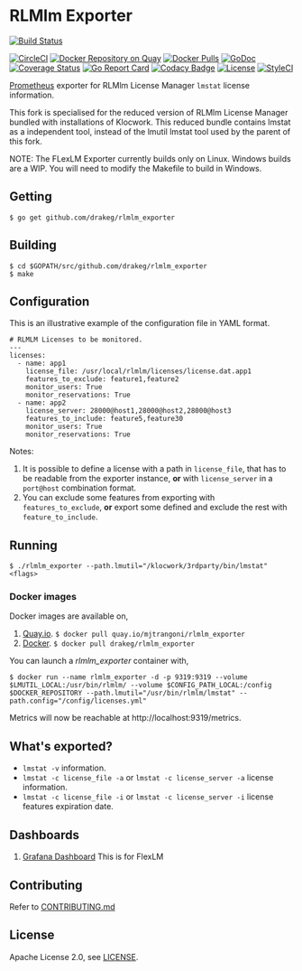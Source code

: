 # RLMlm Exporter

[![Build Status](https://travis-ci.org/drakeg/rlmlm_exporter.svg)][travis]

[![CircleCI](https://circleci.com/gh/mjtrangoni/rlmlm_exporter.svg?style=svg)](https://circleci.com/gh/mjtrangoni/rlmlm_exporter)
[![Docker Repository on Quay](https://quay.io/repository/mjtrangoni/rlmlm_exporter/status)][quay]
[![Docker Pulls](https://img.shields.io/docker/pulls/mjtrangoni/rlmlm_exporter.svg?maxAge=604800)][hub]
[![GoDoc](https://godoc.org/github.com/mjtrangoni/rlmlm_exporter?status.svg)](https://godoc.org/github.com/mjtrangoni/rlmlm_exporter)
[![Coverage Status](https://coveralls.io/repos/github/mjtrangoni/rlmlm_exporter/badge.svg?branch=master)](https://coveralls.io/github/mjtrangoni/rlmlm_exporter?branch=master)
[![Go Report Card](https://goreportcard.com/badge/github.com/mjtrangoni/rlmlm_exporter)](https://goreportcard.com/report/github.com/mjtrangoni/rlmlm_exporter)
[![Codacy Badge](https://api.codacy.com/project/badge/Grade/00e03e600d5744d1a2cc21d98e2f8273)](https://www.codacy.com/app/mjtrangoni/rlmlm_exporterutm_source=github.com&amp;utm_medium=referral&amp;utm_content=mjtrangoni/rlmlm_exporter&amp;utm_campaign=Badge_Grade)
[![License](https://img.shields.io/badge/License-Apache%202.0-blue.svg)](https://raw.githubusercontent.com/mjtrangoni/rlmlm_exporter/master/LICENSE)
[![StyleCI](https://github.styleci.io/repos/107779392/shield?branch=master)](https://github.styleci.io/repos/107779392)

[Prometheus](https://prometheus.io/) exporter for RLMlm License Manager
`lmstat` license information.

This fork is specialised for the reduced version of RLMlm License Manager bundled with installations of Klocwork. This reduced bundle contains lmstat as a independent tool, instead of the lmutil lmstat tool used by the parent of this fork.

NOTE: The FLexLM Exporter currently builds only on Linux. Windows builds are a WIP. You will need to modify the Makefile to build in Windows.

## Getting

```
$ go get github.com/drakeg/rlmlm_exporter
```

## Building

```
$ cd $GOPATH/src/github.com/drakeg/rlmlm_exporter
$ make
```

## Configuration

This is an illustrative example of the configuration file in YAML format.

```
# RLMLM Licenses to be monitored.
---
licenses:
  - name: app1
    license_file: /usr/local/rlmlm/licenses/license.dat.app1
    features_to_exclude: feature1,feature2
    monitor_users: True
    monitor_reservations: True
  - name: app2
    license_server: 28000@host1,28000@host2,28000@host3
    features_to_include: feature5,feature30
    monitor_users: True
    monitor_reservations: True
```

Notes:

 1. It is possible to define a license with a path in `license_file`, that has to
 be readable from the exporter instance, **or** with `license_server` in a
 `port@host` combination format.
 2. You can exclude some features from exporting with `features_to_exclude`,
 **or** export some defined and exclude the rest with `feature_to_include`.

## Running

```
$ ./rlmlm_exporter --path.lmutil="/klocwork/3rdparty/bin/lmstat" <flags>
```

### Docker images

Docker images are available on,

 1. [Quay.io](https://quay.io/repository/mjtrangoni/rlmlm_exporter).
    `$ docker pull quay.io/mjtrangoni/rlmlm_exporter`
 1. [Docker](https://hub.docker.com/r/drakeg/rlmlm_exporter/).
    `$ docker pull drakeg/rlmlm_exporter`

You can launch a *rlmlm_exporter* container with,

```
$ docker run --name rlmlm_exporter -d -p 9319:9319 --volume $LMUTIL_LOCAL:/usr/bin/rlmlm/ --volume $CONFIG_PATH_LOCAL:/config $DOCKER_REPOSITORY --path.lmutil="/usr/bin/rlmlm/lmstat" --path.config="/config/licenses.yml"
```

Metrics will now be reachable at http://localhost:9319/metrics.

## What's exported?

 * `lmstat -v` information.
 * `lmstat -c license_file -a` or `lmstat -c license_server -a`
   license information.
 * `lmstat -c license_file -i` or `lmstat -c license_server -i`
   license features expiration date.

## Dashboards

 1. [Grafana Dashboard](https://grafana.com/dashboards/3854) This is for FlexLM 

## Contributing

Refer to [CONTRIBUTING.md](https://github.com/drakeg/rlmlm_exporter/blob/master/CONTRIBUTING.md)

## License

Apache License 2.0, see [LICENSE](https://github.com/drakeg/rlmlm_exporter/blob/master/LICENSE).

[travis]: https://travis-ci.org/mjtrangoni/rlmlm_exporter
[hub]: https://hub.docker.com/r/mjtrangoni/rlmlm_exporter/
[quay]: https://quay.io/repository/mjtrangoni/rlmlm_exporter
